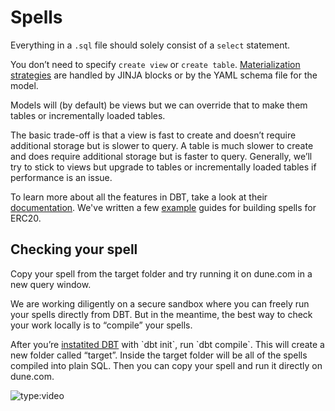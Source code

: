 # Spells

Everything in a `.sql` file should solely consist of a `select` statement.

You don’t need to specify `create view` or `create table`. [Materialization strategies](https://docs.getdbt.com/docs/building-a-dbt-project/building-models/materializations) are handled by JINJA blocks or by the YAML schema file for the model.

Models will (by default) be views but we can override that to make them tables or incrementally loaded tables.

The basic trade-off is that a view is fast to create and doesn’t require additional storage but is slower to query. A table is much slower to create and does require additional storage but is faster to query. Generally, we’ll try to stick to views but upgrade to tables or incrementally loaded tables if performance is an issue.

To learn more about all the features in DBT, take a look at their [documentation](https://docs.getdbt.com/docs/introduction). We've written a few [example](examples) guides for building spells for ERC20.

## Checking your spell

Copy your spell from the target folder and try running it on dune.com in a new query window.

We are working diligently on a secure sandbox where you can freely run your spells directly from DBT. But in the meantime, the best way to check your work locally is to “compile” your spells.

After you’re [instatited DBT](https://github.com/duneanalytics/spellbook/blob/master/README.md) with \`dbt init\`, run \`dbt compile\`. This will create a new folder called “target”. Inside the target folder will be all of the spells compiled into plain SQL. Then you can copy your spell and run it directly on dune.com.

![type:video](https://www.youtube.com/embed/9sut8560oUE)
